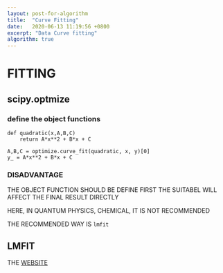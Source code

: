 ```yaml
---
layout: post-for-algorithm
title:  "Curve Fitting"
date:   2020-06-13 11:19:56 +0800
excerpt: "Data Curve fitting"
algorithm: true
---
```


# FITTING

## scipy.optmize

### define the object functions

```
def quadratic(x,A,B,C)
    return A*x**2 + B*x + C

A,B,C = optimize.curve_fit(quadratic, x, y)[0]
y_ = A*x**2 + B*x + C
```

### DISADVANTAGE

THE OBJECT FUNCTION SHOULD BE DEFINE FIRST
THE SUITABEL WILL AFFECT THE FINAL RESULT DIRECTLY

HERE, IN QUANTUM PHYSICS, CHEMICAL, IT IS NOT RECOMMENDED

THE RECOMMENDED WAY IS `lmfit`


## LMFIT

THE [WEBSITE](https://lmfit.github.io/lmfit-py/model.html)







